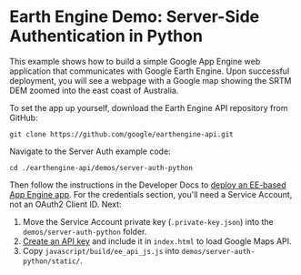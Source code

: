 # Earth Engine Demo: Server-Side Authentication in Python

This example shows how to build a simple Google App Engine web application that
communicates with Google Earth Engine.  Upon successful deployment, you will see
a webpage with a Google map showing the SRTM DEM zoomed into the east coast of
Australia.

To set the app up yourself, download the Earth Engine API repository from GitHub:

```
git clone https://github.com/google/earthengine-api.git
```

Navigate to the Server Auth example code:

```
cd ./earthengine-api/demos/server-auth-python
```

Then follow the instructions in the Developer Docs to
[deploy an EE-based App Engine app](https://developers.google.com/earth-engine/app_engine_intro#deploying-app-engine-apps-with-earth-engine).
For the credentials section, you'll need a Service Account, not an OAuth2 Client
ID. Next:

1.  Move the Service Account private key (`.private-key.json`) into the
    `demos/server-auth-python` folder.
2.  [Create an API key](https://developers.google.com/maps/documentation/javascript/get-api-key)
    and include it in `index.html` to load Google Maps API.
3.  Copy `javascript/build/ee_api_js.js` into
    `demos/server-auth-python/static/`.
